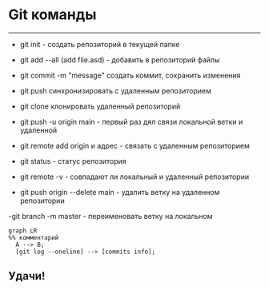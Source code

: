# Git команды

---

- git init  - создать репозиторий в текущей папке
- git add --all (add file.asd) - добавить в репозиторий файлы
- git commit -m "message" создать коммит, сохранить изменения
- git push синхронизировать с удаленным репозиторием
- git clone клонировать удаленный репозиторий

- git push -u origin main - первый раз дял связи локальной ветки и удаленной
- git remote add origin и адрес - связать с удаленным репозиторием
- git status - статус репозитория 
- git remote -v - совпадают ли локальный и удаленный репозитории
 - git push origin --delete main - удалить ветку на удаленном репозитории
 
 -git branch -m master - переименовать ветку на локальном


```mermaid
graph LR
%% комментарий
  A --> B;
  [git log --oneline] --> [commits info];
```


 ## Удачи!